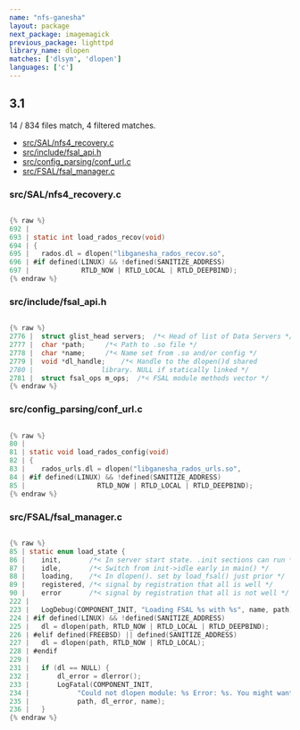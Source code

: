 ```yaml
---
name: "nfs-ganesha"
layout: package
next_package: imagemagick
previous_package: lighttpd
library_name: dlopen
matches: ['dlsym', 'dlopen']
languages: ['c']
---
```

## 3.1
14 / 834 files match, 4 filtered matches.

 - [src/SAL/nfs4_recovery.c](#srcsalnfs4_recoveryc)
 - [src/include/fsal_api.h](#srcincludefsal_apih)
 - [src/config_parsing/conf_url.c](#srcconfig_parsingconf_urlc)
 - [src/FSAL/fsal_manager.c](#srcfsalfsal_managerc)

### src/SAL/nfs4_recovery.c

```c

{% raw %}
692 | 
693 | static int load_rados_recov(void)
694 | {
695 | 	rados.dl = dlopen("libganesha_rados_recov.so",
696 | #if defined(LINUX) && !defined(SANITIZE_ADDRESS)
697 | 			  RTLD_NOW | RTLD_LOCAL | RTLD_DEEPBIND);
{% endraw %}

```
### src/include/fsal_api.h

```c

{% raw %}
2776 | 	struct glist_head servers;	/*< Head of list of Data Servers */
2777 | 	char *path;		/*< Path to .so file */
2778 | 	char *name;		/*< Name set from .so and/or config */
2779 | 	void *dl_handle;	/*< Handle to the dlopen()d shared
2780 | 				   library. NULL if statically linked */
2781 | 	struct fsal_ops m_ops;	/*< FSAL module methods vector */
{% endraw %}

```
### src/config_parsing/conf_url.c

```c

{% raw %}
80 | 
81 | static void load_rados_config(void)
82 | {
83 | 	rados_urls.dl = dlopen("libganesha_rados_urls.so",
84 | #if defined(LINUX) && !defined(SANITIZE_ADDRESS)
85 | 			      RTLD_NOW | RTLD_LOCAL | RTLD_DEEPBIND);
{% endraw %}

```
### src/FSAL/fsal_manager.c

```c

{% raw %}
85 | static enum load_state {
86 | 	init,		/*< In server start state. .init sections can run */
87 | 	idle,		/*< Switch from init->idle early in main() */
88 | 	loading,	/*< In dlopen(). set by load_fsal() just prior */
89 | 	registered,	/*< signal by registration that all is well */
90 | 	error		/*< signal by registration that all is not well */
222 | 
223 | 	LogDebug(COMPONENT_INIT, "Loading FSAL %s with %s", name, path);
224 | #if defined(LINUX) && !defined(SANITIZE_ADDRESS)
225 | 	dl = dlopen(path, RTLD_NOW | RTLD_LOCAL | RTLD_DEEPBIND);
226 | #elif defined(FREEBSD) || defined(SANITIZE_ADDRESS)
227 | 	dl = dlopen(path, RTLD_NOW | RTLD_LOCAL);
228 | #endif
229 | 
231 | 	if (dl == NULL) {
232 | 		dl_error = dlerror();
233 | 		LogFatal(COMPONENT_INIT,
234 | 			 "Could not dlopen module: %s Error: %s. You might want to install the nfs-ganesha-%s package",
235 | 			 path, dl_error, name);
236 | 	}
{% endraw %}

```